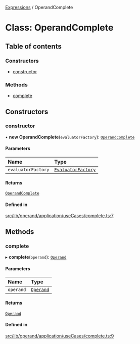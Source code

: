 [Expressions](../README.md) / OperandComplete

# Class: OperandComplete

## Table of contents

### Constructors

- [constructor](OperandComplete.md#constructor)

### Methods

- [complete](OperandComplete.md#complete)

## Constructors

### constructor

• **new OperandComplete**(`evaluatorFactory`): [`OperandComplete`](OperandComplete.md)

#### Parameters

| Name | Type |
| :------ | :------ |
| `evaluatorFactory` | [`EvaluatorFactory`](../interfaces/EvaluatorFactory.md) |

#### Returns

[`OperandComplete`](OperandComplete.md)

#### Defined in

[src/lib/operand/application/useCases/complete.ts:7](https://github.com/FlavioLionelRita/3xpr/blob/ec38cc3/src/lib/operand/application/useCases/complete.ts#L7)

## Methods

### complete

▸ **complete**(`operand`): [`Operand`](Operand.md)

#### Parameters

| Name | Type |
| :------ | :------ |
| `operand` | [`Operand`](Operand.md) |

#### Returns

[`Operand`](Operand.md)

#### Defined in

[src/lib/operand/application/useCases/complete.ts:9](https://github.com/FlavioLionelRita/3xpr/blob/ec38cc3/src/lib/operand/application/useCases/complete.ts#L9)
